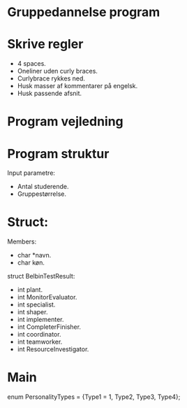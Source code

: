 # Gruppedannelse program
# Skrive regler
- 4 spaces.
- Oneliner uden curly braces.
- Curlybrace rykkes ned.
- Husk masser af kommentarer på engelsk.
- Husk passende afsnit.

# Program vejledning

# Program struktur
Input parametre:
- Antal studerende.
- Gruppestørrelse.

# Struct:
Members:
- char *navn.
- char køn.

struct BelbinTestResult:
- int plant.
- int MonitorEvaluator.
- int specialist.
- int shaper.
- int implementer.
- int CompleterFinisher.
- int coordinator.
- int teamworker.
- int ResourceInvestigator.

# Main
enum PersonalityTypes = {Type1 = 1, Type2, Type3, Type4};
